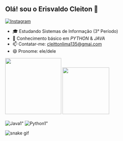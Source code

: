 ## Olá! sou o Erisvaldo Cleiton 👋
[![Instagram](https://img.shields.io/badge/Instagram-E4405F?style=for-the-badge&logo=instagram&logoColor=white)](https://instagram.com/cleitton_lima1?igshid=NGExMmI2YTkyZg==)
- 🎓 Estudando Sistemas de Informação (3° Período)
- 🌱 Conhecimento básico em *PYTHON* & *JAVA*
- 📫 Contatar-me: cleittonlima135@gmai.com
- 😄 Pronome: ele/dele

<div>
  <img height="180" src="https://github-readme-stats-sigma-five.vercel.app/api?username=Cleiton0Lima&show_icons=true&bg_color=00000000" />
  <img height="150" src="https://github-readme-stats.vercel.app/api/top-langs/?username=Cleiton0Lima&langs_count=8&bg_color=00000000" />
</div>

<div style="display: inline_block"><br>
  <img align="center" alt=Java1" src="https://img.shields.io/badge/Java-ED8B00?style=for-the-badge&logo=openjdk&logoColor=white" />
  <img align="center" alt=Python1" src="https://img.shields.io/badge/Python-3776AB?style=for-the-badge&logo=python&logoColor=white" />
</div>


![snake gif](https://github.com/Cleiton0Lima/Cleiton0Lima/blob/output/github-contribution-grid-snake.svg)
